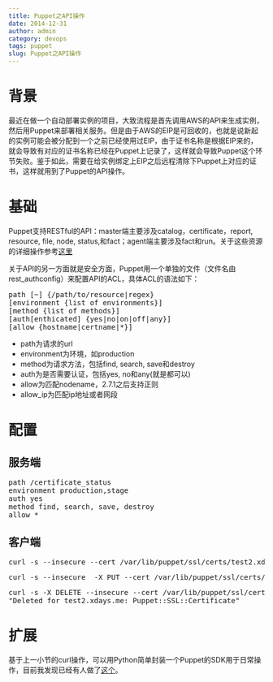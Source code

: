 ```yaml
---
title: Puppet之API操作
date: 2014-12-31
author: admin
category: devops
tags: puppet
slug: Puppet之API操作
---
```

 
# 背景
最近在做一个自动部署实例的项目，大致流程是首先调用AWS的API来生成实例，然后用Puppet来部署相关服务。但是由于AWS的EIP是可回收的，也就是说新起的实例可能会被分配到一个之前已经使用过EIP，由于证书名称是根据EIP来的，就会导致有对应的证书名称已经在Puppet上记录了，这样就会导致Puppet这个环节失败。鉴于如此，需要在给实例绑定上EIP之后远程清除下Puppet上对应的证书，这样就用到了Puppet的API操作。

# 基础
Puppet支持RESTful的API：master端主要涉及catalog，certificate，report, resource, file, node, status,和fact；agent端主要涉及fact和run。关于这些资源的详细操作参考[这里](https://docs.puppetlabs.com/guides/rest_api.html)

关于API的另一方面就是安全方面，Puppet用一个单独的文件（文件名由rest_authconfig）来配置API的ACL，具体ACL的语法如下：

<pre>
path [~] {/path/to/resource|regex}
[environment {list of environments}]
[method {list of methods}]
[auth[enthicated] {yes|no|on|off|any}]
[allow {hostname|certname|*}]
</pre>

* path为请求的url
* environment为环境，如production
* method为请求方法，包括find, search, save和destroy
* auth为是否需要认证，包括yes, no和any(就是都可以)
* allow为匹配nodename，2.7.1之后支持正则
* allow_ip为匹配ip地址或者网段

# 配置
## 服务端
<pre>
path /certificate_status
environment production,stage
auth yes
method find, search, save, destroy
allow *
</pre>

## 客户端
<pre>
curl -s --insecure --cert /var/lib/puppet/ssl/certs/test2.xdays.me.pem --key /var/lib/puppet/ssl/private_keys/test2.xdays.me.pem --cacert /var/lib/puppet/ssl/certs/ca.pem -H "Accept: pson" https://puppet.xdays.me:8140/stage/certificate_statuses/no_key | python -m json.tool
</pre>

<pre>
curl -s --insecure  -X PUT --cert /var/lib/puppet/ssl/certs/test2.xdays.me.pem --key /var/lib/puppet/ssl/private_keys/test2.xdays.me.pem --cacert /var/lib/puppet/ssl/certs/ca.pem -H "Content-Type: text/pson" --data '{"desired_state":"signed"}' https://puppet.xdays.me:8140/stage/certificate_status/test2.xdays.me
</pre>

<pre>
curl -s -X DELETE --insecure --cert /var/lib/puppet/ssl/certs/test2.xdays.me.pem --key /var/lib/puppet/ssl/private_keys/test2.xdays.me.pem --cacert /var/lib/puppet/ssl/certs/ca.pem -H "Accept: pson" https://puppet.xdays.me:8140/stage/certificate_status/test2.xdays.me
"Deleted for test2.xdays.me: Puppet::SSL::Certificate"
</pre>

# 扩展
基于上一小节的curl操作，可以用Python简单封装一个Puppet的SDK用于日常操作，目前我发现已经有人做了[这个](https://github.com/daradib/pypuppet)。
 
